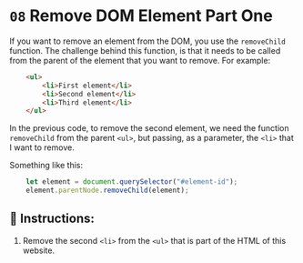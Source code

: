 # `08` Remove DOM Element Part One

If you want to remove an element from the DOM, you use the `removeChild` function. The challenge behind this function, is that it needs to be called from the parent of the element that you want to remove. For example:

```html
    <ul>
        <li>First element</li>
        <li>Second element</li>
        <li>Third element</li>
    </ul>
```

In the previous code, to remove the second element, we need the function `removeChild` from the parent `<ul>`, but passing, as a parameter, the `<li>` that I want to remove.

Something like this:

```js
    let element = document.querySelector("#element-id");
    element.parentNode.removeChild(element);
```

## 📝 Instructions:

1. Remove the second `<li>` from the `<ul>` that is part of the HTML of this website.